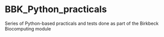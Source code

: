 # BBK_Python_practicals
Series of Python-based practicals and tests done as part of the Birkbeck Biocomputing module
